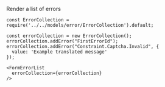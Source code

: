 Render a list of errors

    const ErrorCollection = require('../../models/error/ErrorCollection').default;
    
    const errorCollection = new ErrorCollection();
    errorCollection.addError("FirstErrorId");
    errorCollection.addError("Constraint.Captcha.Invalid", {
      value: 'Example translated message'
    });

    <FormErrorList
      errorCollection={errorCollection}
    />